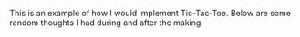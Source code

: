 This is an example of how I would implement Tic-Tac-Toe. Below are some random thoughts I had during and after the making.

